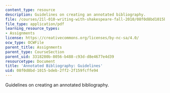 ```yaml
---
content_type: resource
description: Guidelines on creating an annotated bibliography.
file: /courses/21l-010-writing-with-shakespeare-fall-2010/08f0d8bd1015bdeb2ff22f159fcffe94_MIT21L_010F10_assn07.pdf
file_type: application/pdf
learning_resource_types:
- Assignments
license: https://creativecommons.org/licenses/by-nc-sa/4.0/
ocw_type: OCWFile
parent_title: Assignments
parent_type: CourseSection
parent_uid: 3318280b-8056-b488-c93d-d8e4677e4d39
resourcetype: Document
title: 'Annotated Bibliography: Guidelines'
uid: 08f0d8bd-1015-bdeb-2ff2-2f159fcffe94
---
```

Guidelines on creating an annotated bibliography.